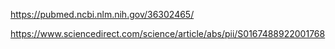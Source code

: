
https://pubmed.ncbi.nlm.nih.gov/36302465/

https://www.sciencedirect.com/science/article/abs/pii/S0167488922001768
